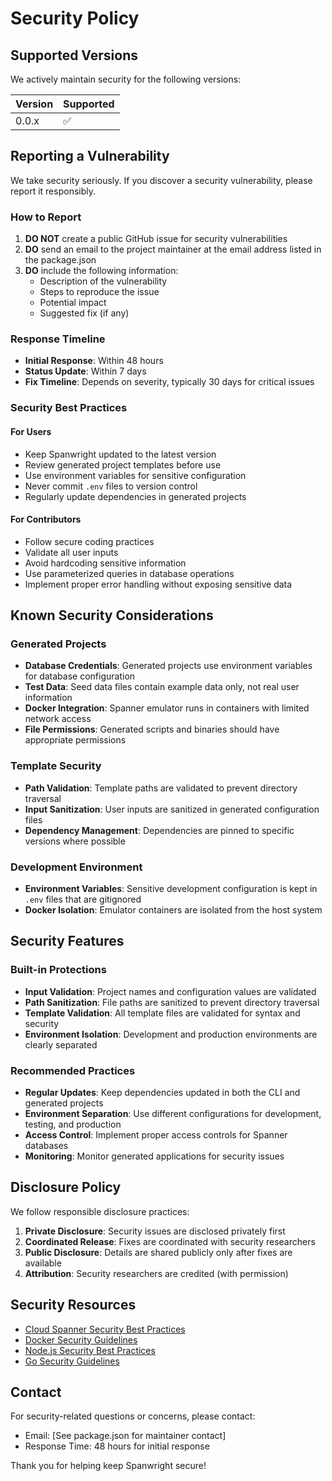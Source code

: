 # Security Policy

## Supported Versions

We actively maintain security for the following versions:

| Version | Supported          |
| ------- | ------------------ |
| 0.0.x   | :white_check_mark: |

## Reporting a Vulnerability

We take security seriously. If you discover a security vulnerability, please report it responsibly.

### How to Report

1. **DO NOT** create a public GitHub issue for security vulnerabilities
2. **DO** send an email to the project maintainer at the email address listed in the package.json
3. **DO** include the following information:
   - Description of the vulnerability
   - Steps to reproduce the issue
   - Potential impact
   - Suggested fix (if any)

### Response Timeline

- **Initial Response**: Within 48 hours
- **Status Update**: Within 7 days
- **Fix Timeline**: Depends on severity, typically 30 days for critical issues

### Security Best Practices

#### For Users
- Keep Spanwright updated to the latest version
- Review generated project templates before use
- Use environment variables for sensitive configuration
- Never commit `.env` files to version control
- Regularly update dependencies in generated projects

#### For Contributors
- Follow secure coding practices
- Validate all user inputs
- Avoid hardcoding sensitive information
- Use parameterized queries in database operations
- Implement proper error handling without exposing sensitive data

## Known Security Considerations

### Generated Projects
- **Database Credentials**: Generated projects use environment variables for database configuration
- **Test Data**: Seed data files contain example data only, not real user information
- **Docker Integration**: Spanner emulator runs in containers with limited network access
- **File Permissions**: Generated scripts and binaries should have appropriate permissions

### Template Security
- **Path Validation**: Template paths are validated to prevent directory traversal
- **Input Sanitization**: User inputs are sanitized in generated configuration files
- **Dependency Management**: Dependencies are pinned to specific versions where possible

### Development Environment
- **Environment Variables**: Sensitive development configuration is kept in `.env` files that are gitignored
- **Docker Isolation**: Emulator containers are isolated from the host system

## Security Features

### Built-in Protections
- **Input Validation**: Project names and configuration values are validated
- **Path Sanitization**: File paths are sanitized to prevent directory traversal
- **Template Validation**: All template files are validated for syntax and security
- **Environment Isolation**: Development and production environments are clearly separated

### Recommended Practices
- **Regular Updates**: Keep dependencies updated in both the CLI and generated projects
- **Environment Separation**: Use different configurations for development, testing, and production
- **Access Control**: Implement proper access controls for Spanner databases
- **Monitoring**: Monitor generated applications for security issues

## Disclosure Policy

We follow responsible disclosure practices:

1. **Private Disclosure**: Security issues are disclosed privately first
2. **Coordinated Release**: Fixes are coordinated with security researchers
3. **Public Disclosure**: Details are shared publicly only after fixes are available
4. **Attribution**: Security researchers are credited (with permission)

## Security Resources

- [Cloud Spanner Security Best Practices](https://cloud.google.com/spanner/docs/security-best-practices)
- [Docker Security Guidelines](https://docs.docker.com/engine/security/)
- [Node.js Security Best Practices](https://nodejs.org/en/docs/guides/security/)
- [Go Security Guidelines](https://golang.org/doc/security)

## Contact

For security-related questions or concerns, please contact:
- Email: [See package.json for maintainer contact]
- Response Time: 48 hours for initial response

Thank you for helping keep Spanwright secure!